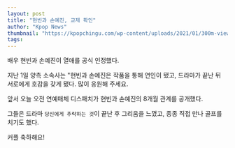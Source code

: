 ```yaml
---
layout: post
title: "현빈과 손예진, 교제 확인"
author: "Kpop News"
thumbnail: "https://kpopchingu.com/wp-content/uploads/2021/01/300m-views-2021-01-01T105220.987-890x512.png"
tags: 
---
```



배우 현빈과 손예진이 열애를 공식 인정했다.

지난 1일 양측 소속사는 "현빈과 손예진은 작품을 통해 연인이 됐고, 드라마가 끝난 뒤 서로에게 호감을 갖게 됐다. 많이 응원해 주세요.

앞서 오늘 오전 연예매체 디스패치가 현빈과 손예진의 8개월 관계를 공개했다.

그들은 드라마 `당신에게 추락하는 것`이 끝난 후 그리움을 느꼈고, 종종 직접 만나 골프를 치기도 했다.

커플 축하해요!